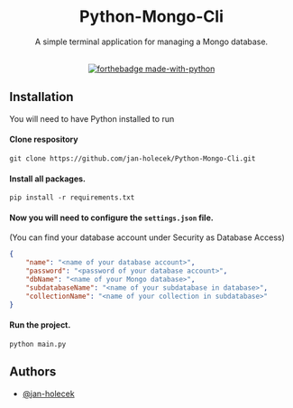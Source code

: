 <h1 align="center">Python-Mongo-Cli</h1>

<div align="center">
A simple terminal application for managing a Mongo database.
<br><br>

[![forthebadge made-with-python](http://ForTheBadge.com/images/badges/made-with-python.svg)](https://www.python.org/)

</div>

## Installation
You will need to have Python installed to run

#### Clone respository
```
git clone https://github.com/jan-holecek/Python-Mongo-Cli.git
```
#### Install all packages.
```
pip install -r requirements.txt
```
#### Now you will need to configure the `settings.json` file.
(You can find your database account under Security as Database Access)
```json
{
	"name": "<name of your database account>",
	"password": "<password of your database account>",
	"dbName": "<name of your Mongo database>",
	"subdatabaseName": "<name of your subdatabase in database>",
	"collectionName": "<name of your collection in subdatabase>"
}
```
#### Run the project.
```
python main.py
```
## Authors

- [@jan-holecek](https://www.github.com/jan-holecek)
